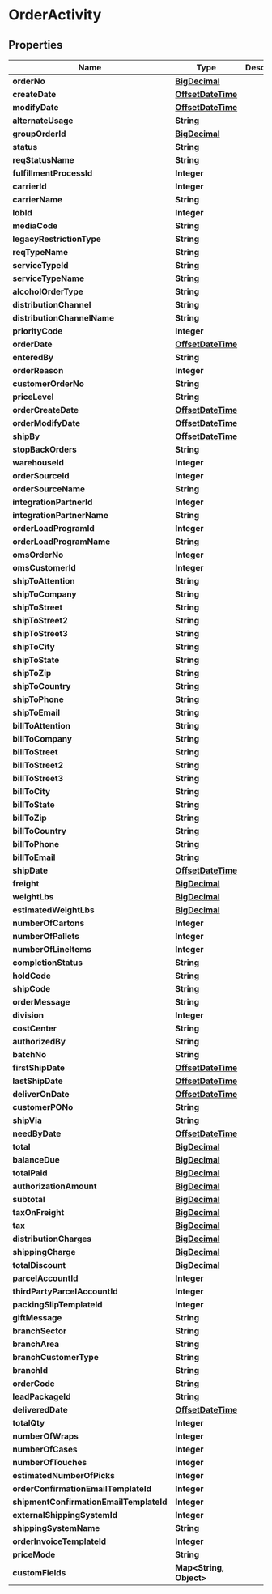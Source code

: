 
# OrderActivity

## Properties
Name | Type | Description | Notes
------------ | ------------- | ------------- | -------------
**orderNo** | [**BigDecimal**](BigDecimal.md) |  |  [optional]
**createDate** | [**OffsetDateTime**](OffsetDateTime.md) |  |  [optional]
**modifyDate** | [**OffsetDateTime**](OffsetDateTime.md) |  |  [optional]
**alternateUsage** | **String** |  |  [optional]
**groupOrderId** | [**BigDecimal**](BigDecimal.md) |  |  [optional]
**status** | **String** |  |  [optional]
**reqStatusName** | **String** |  |  [optional]
**fulfillmentProcessId** | **Integer** |  |  [optional]
**carrierId** | **Integer** |  |  [optional]
**carrierName** | **String** |  |  [optional]
**lobId** | **Integer** |  | 
**mediaCode** | **String** |  | 
**legacyRestrictionType** | **String** |  | 
**reqTypeName** | **String** |  |  [optional]
**serviceTypeId** | **String** |  |  [optional]
**serviceTypeName** | **String** |  |  [optional]
**alcoholOrderType** | **String** |  |  [optional]
**distributionChannel** | **String** |  |  [optional]
**distributionChannelName** | **String** |  |  [optional]
**priorityCode** | **Integer** |  |  [optional]
**orderDate** | [**OffsetDateTime**](OffsetDateTime.md) |  | 
**enteredBy** | **String** |  |  [optional]
**orderReason** | **Integer** |  |  [optional]
**customerOrderNo** | **String** |  |  [optional]
**priceLevel** | **String** |  |  [optional]
**orderCreateDate** | [**OffsetDateTime**](OffsetDateTime.md) |  |  [optional]
**orderModifyDate** | [**OffsetDateTime**](OffsetDateTime.md) |  |  [optional]
**shipBy** | [**OffsetDateTime**](OffsetDateTime.md) |  |  [optional]
**stopBackOrders** | **String** |  |  [optional]
**warehouseId** | **Integer** |  | 
**orderSourceId** | **Integer** |  |  [optional]
**orderSourceName** | **String** |  |  [optional]
**integrationPartnerId** | **Integer** |  |  [optional]
**integrationPartnerName** | **String** |  |  [optional]
**orderLoadProgramId** | **Integer** |  |  [optional]
**orderLoadProgramName** | **String** |  |  [optional]
**omsOrderNo** | **Integer** |  |  [optional]
**omsCustomerId** | **Integer** |  |  [optional]
**shipToAttention** | **String** |  |  [optional]
**shipToCompany** | **String** |  |  [optional]
**shipToStreet** | **String** |  |  [optional]
**shipToStreet2** | **String** |  |  [optional]
**shipToStreet3** | **String** |  |  [optional]
**shipToCity** | **String** |  |  [optional]
**shipToState** | **String** |  |  [optional]
**shipToZip** | **String** |  |  [optional]
**shipToCountry** | **String** |  |  [optional]
**shipToPhone** | **String** |  |  [optional]
**shipToEmail** | **String** |  |  [optional]
**billToAttention** | **String** |  |  [optional]
**billToCompany** | **String** |  |  [optional]
**billToStreet** | **String** |  |  [optional]
**billToStreet2** | **String** |  |  [optional]
**billToStreet3** | **String** |  |  [optional]
**billToCity** | **String** |  |  [optional]
**billToState** | **String** |  |  [optional]
**billToZip** | **String** |  |  [optional]
**billToCountry** | **String** |  |  [optional]
**billToPhone** | **String** |  |  [optional]
**billToEmail** | **String** |  |  [optional]
**shipDate** | [**OffsetDateTime**](OffsetDateTime.md) |  |  [optional]
**freight** | [**BigDecimal**](BigDecimal.md) |  |  [optional]
**weightLbs** | [**BigDecimal**](BigDecimal.md) |  |  [optional]
**estimatedWeightLbs** | [**BigDecimal**](BigDecimal.md) |  |  [optional]
**numberOfCartons** | **Integer** |  |  [optional]
**numberOfPallets** | **Integer** |  |  [optional]
**numberOfLineItems** | **Integer** |  |  [optional]
**completionStatus** | **String** |  |  [optional]
**holdCode** | **String** |  |  [optional]
**shipCode** | **String** |  |  [optional]
**orderMessage** | **String** |  |  [optional]
**division** | **Integer** |  |  [optional]
**costCenter** | **String** |  |  [optional]
**authorizedBy** | **String** |  |  [optional]
**batchNo** | **String** |  |  [optional]
**firstShipDate** | [**OffsetDateTime**](OffsetDateTime.md) |  |  [optional]
**lastShipDate** | [**OffsetDateTime**](OffsetDateTime.md) |  |  [optional]
**deliverOnDate** | [**OffsetDateTime**](OffsetDateTime.md) |  |  [optional]
**customerPONo** | **String** |  |  [optional]
**shipVia** | **String** |  |  [optional]
**needByDate** | [**OffsetDateTime**](OffsetDateTime.md) |  |  [optional]
**total** | [**BigDecimal**](BigDecimal.md) |  |  [optional]
**balanceDue** | [**BigDecimal**](BigDecimal.md) |  |  [optional]
**totalPaid** | [**BigDecimal**](BigDecimal.md) |  |  [optional]
**authorizationAmount** | [**BigDecimal**](BigDecimal.md) |  |  [optional]
**subtotal** | [**BigDecimal**](BigDecimal.md) |  |  [optional]
**taxOnFreight** | [**BigDecimal**](BigDecimal.md) |  |  [optional]
**tax** | [**BigDecimal**](BigDecimal.md) |  |  [optional]
**distributionCharges** | [**BigDecimal**](BigDecimal.md) |  |  [optional]
**shippingCharge** | [**BigDecimal**](BigDecimal.md) |  |  [optional]
**totalDiscount** | [**BigDecimal**](BigDecimal.md) |  |  [optional]
**parcelAccountId** | **Integer** |  |  [optional]
**thirdPartyParcelAccountId** | **Integer** |  |  [optional]
**packingSlipTemplateId** | **Integer** |  |  [optional]
**giftMessage** | **String** |  |  [optional]
**branchSector** | **String** |  |  [optional]
**branchArea** | **String** |  |  [optional]
**branchCustomerType** | **String** |  |  [optional]
**branchId** | **String** |  |  [optional]
**orderCode** | **String** |  |  [optional]
**leadPackageId** | **String** |  |  [optional]
**deliveredDate** | [**OffsetDateTime**](OffsetDateTime.md) |  |  [optional]
**totalQty** | **Integer** |  |  [optional]
**numberOfWraps** | **Integer** |  |  [optional]
**numberOfCases** | **Integer** |  |  [optional]
**numberOfTouches** | **Integer** |  |  [optional]
**estimatedNumberOfPicks** | **Integer** |  |  [optional]
**orderConfirmationEmailTemplateId** | **Integer** |  |  [optional]
**shipmentConfirmationEmailTemplateId** | **Integer** |  |  [optional]
**externalShippingSystemId** | **Integer** |  |  [optional]
**shippingSystemName** | **String** |  |  [optional]
**orderInvoiceTemplateId** | **Integer** |  |  [optional]
**priceMode** | **String** |  |  [optional]
**customFields** | **Map&lt;String, Object&gt;** |  |  [optional]




